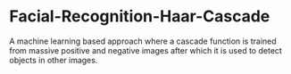 # Facial-Recognition-Haar-Cascade
A machine learning based approach where a cascade function is trained from massive positive and negative images after which it is used to detect objects in other images.
